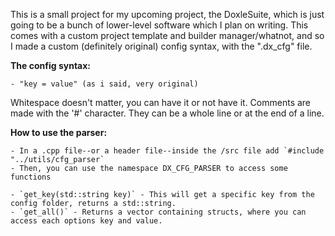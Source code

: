 This is a small project for my upcoming project, the DoxleSuite, which is just going to be a bunch of lower-level software which I plan on writing. This comes with a custom project template and builder manager/whatnot, and so I made a custom (definitely original) config syntax, with the ".dx_cfg" file.

<b>The config syntax:</b>

    - "key = value" (as i said, very original)

Whitespace doesn't matter, you can have it or not have it.
Comments are made with the '#' character. They can be a whole line or at the end of a line.

<b>How to use the parser:</b>

    - In a .cpp file--or a header file--inside the /src file add `#include "../utils/cfg_parser`
    - Then, you can use the namespace DX_CFG_PARSER to access some functions

    - `get_key(std::string key)` - This will get a specific key from the config folder, returns a std::string.
    - `get_all()` - Returns a vector containing structs, where you can access each options key and value.

